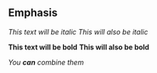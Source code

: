 ## Emphasis

*This text will be italic*
_This will also be italic_

**This text will be bold**
__This will also be bold__

*You **can** combine them*
